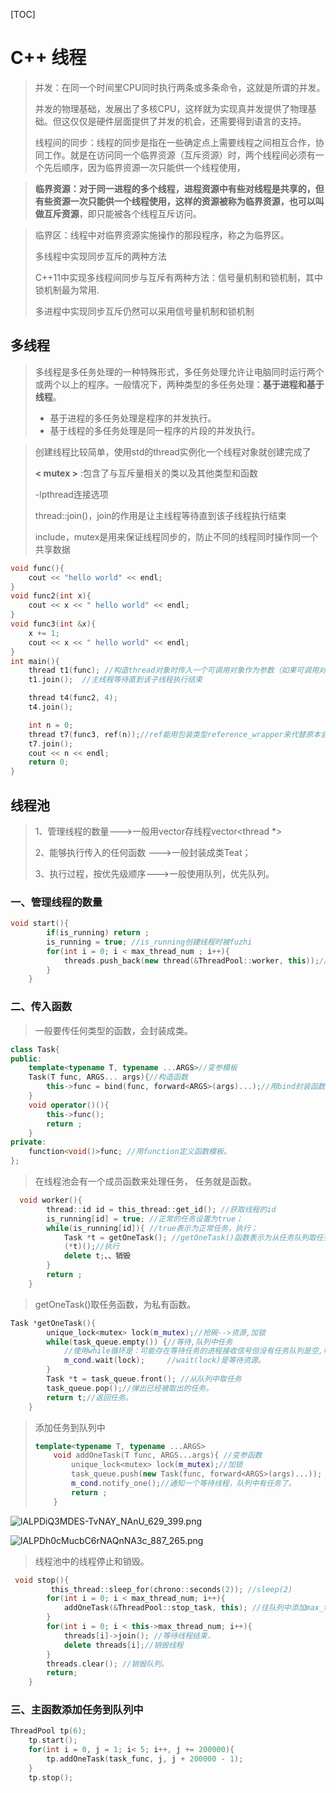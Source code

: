 [TOC]

# C++ 线程

> 并发：在同一个时间里CPU同时执行两条或多条命令，这就是所谓的并发。
>
> 并发的物理基础，发展出了多核CPU，这样就为实现真并发提供了物理基础。但这仅仅是硬件层面提供了并发的机会，还需要得到语言的支持。
>
> 线程间的同步：线程的同步是指在一些确定点上需要线程之间相互合作，协同工作。就是在访问同一个临界资源（互斥资源）时，两个线程间必须有一个先后顺序，因为临界资源一次只能供一个线程使用，

>**临界资源：**对于同一进程的多个线程，进程资源中有些对线程是共享的，但有些资源一次只能供一个线程使用，这样的资源被称为临界资源，也可以叫做**互斥资源**，即只能被各个线程互斥访问。

> 临界区：线程中对临界资源实施操作的那段程序，称之为临界区。
>
> 多线程中实现同步互斥的两种方法
>
>   C++11中实现多线程间同步与互斥有两种方法：信号量机制和锁机制，其中锁机制最为常用.
>
> 多进程中实现同步互斥仍然可以采用信号量机制和锁机制

## 多线程

> 多线程是多任务处理的一种特殊形式，多任务处理允许让电脑同时运行两个或两个以上的程序。一般情况下，两种类型的多任务处理：**基于进程和基于线程**。
>
> - 基于进程的多任务处理是程序的并发执行。
> - 基于线程的多任务处理是同一程序的片段的并发执行。

> 创建线程比较简单，使用std的thread实例化一个线程对象就创建完成了
>
> **< mutex >** :包含了与互斥量相关的类以及其他类型和函数
>
> -lpthread连接选项
>
> thread::join()，join的作用是让主线程等待直到该子线程执行结束
>
> include<mutex>，mutex是用来保证线程同步的，防止不同的线程同时操作同一个共享数据

```c++
void func(){
    cout << "hello world" << endl;
}
void func2(int x){
    cout << x << " hello world" << endl;
}
void func3(int &x){
    x += 1;
    cout << x << " hello world" << endl;
}
int main(){   
    thread t1(func); //构造thread对象时传入一个可调用对象作为参数（如果可调用对象有参数，把参数同时传入），这样构造完成后，新的线程马上被创建，同时执行该可调用对象；
    t1.join();  //主线程等待直到该子线程执行结束

    thread t4(func2, 4);
    t4.join();

    int n = 0;  
    thread t7(func3, ref(n));//ref能用包装类型reference_wrapper来代替原本会被识别的值类型，而reference_wrapper能隐式转换为被引用的值的引用类型。 
    t7.join();
    cout << n << endl;
    return 0;
}
```

## 线程池

> 1、管理线程的数量--->一般用vector存线程vector<thread *>
>
> 2、能够执行传入的任何函数 --->一般封装成类Teat；
>
> 3、执行过程，按优先级顺序--->一般使用队列，优先队列。

### 一、管理线程的数量

```c++
void start(){
        if(is_running) return ;
        is_running = true; //is_running创建线程时被fuzhi
        for(int i = 0; i < max_thread_num ; i++){
            threads.push_back(new thread(&ThreadPool::worker, this));//threads是线程队列，worker是成员函数。this是隐藏参数。
        }
    }
```

### 二、传入函数

> 一般要传任何类型的函数，会封装成类。

```c++
class Task{
public:
    template<typename T, typename ...ARGS>//变参模板
    Task(T func, ARGS... args){//构造函数
        this->func = bind(func, forward<ARGS>(args)...);//用bind封装函数名和参数。
    }
    void operator()(){
        this->func();
        return ;
    }
private:
    function<void()>func; //用function定义函数模板。
};
```

> 在线程池会有一个成员函数来处理任务， 任务就是函数。

```c++
  void worker(){
        thread::id id = this_thread::get_id(); //获取线程的id
        is_running[id] = true; //正常的任务设置为true；
        while(is_running[id]){ //true表示为正常任务，执行；
            Task *t = getOneTask(); //getOneTask()函数表示为从任务队列取任务。
            (*t)();//执行
            delete t;、、销毁
        }
        return ;
    }
```

> getOneTask()取任务函数，为私有函数。

```c++
Task *getOneTask(){
        unique_lock<mutex> lock(m_mutex);//抢碗-->资源,加锁
        while(task_queue.empty()) {//等待,队列中任务
            //使用while循环是：可能存在等待任务的进程接收信号但没有任务队列是空,可能刚添加的任务，被其他线程拿走了。
            m_cond.wait(lock);     //wait(lock)是等待资源。
        }
        Task *t = task_queue.front(); //从队列中取任务
        task_queue.pop();//弹出已经被取出的任务。
        return t;//返回任务。
    }
```

> 添加任务到队列中
>
> ```c++
> template<typename T, typename ...ARGS>
>     void addOneTask(T func, ARGS...args){ //变参函数
>         unique_lock<mutex> lock(m_mutex);//加锁
>         task_queue.push(new Task(func, forward<ARGS>(args)...)); //push到队列中
>         m_cond.notify_one();//通知一个等待线程，队列中有任务了。
>         return ;
>     }
> ```



![lALPDiQ3MDES-TvNAY_NAnU_629_399.png](http://ww1.sinaimg.cn/large/00882iMugy1ghrozcr6w2j30hh0b3gmu.jpg)

![lALPDh0cMucbC6rNAQnNA3c_887_265.png](http://ww1.sinaimg.cn/large/00882iMugy1ghrozpmilhj30on07dgm7.jpg)

> 线程池中的线程停止和销毁。

```c++
 void stop(){
         this_thread::sleep_for(chrono::seconds(2)); //sleep(2)
        for(int i = 0; i < max_thread_num; i++){ 
            addOneTask(&ThreadPool::stop_task, this); //往队列中添加max_thread_num个特殊任务--->终止任务。is_running[id] = false;
        }
        for(int i = 0; i < this->max_thread_num; i++){ 
            threads[i]->join(); //等待线程结束，
            delete threads[i];//销毁线程
        }
        threads.clear(); //销毁队列。
        return;
    }
```

### 三、主函数添加任务到队列中

```c++
ThreadPool tp(6);
    tp.start();
    for(int i = 0, j = 1; i< 5; i++, j += 200000){
        tp.addOneTask(task_func, j, j + 200000 - 1);
    }
    tp.stop();
```

